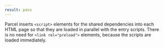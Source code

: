 ```yaml
---
result: pass
---
```


Parcel inserts `<script>` elements for the shared dependencies into each HTML page so that they are loaded in parallel with the entry scripts. There is no need for `<link rel="preload">` elements, because the scripts are loaded immediately.
